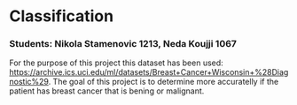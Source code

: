 # Classification

### Students: Nikola Stamenovic 1213, Neda Koujji 1067

For the purpose of this project this dataset has been used: https://archive.ics.uci.edu/ml/datasets/Breast+Cancer+Wisconsin+%28Diagnostic%29.
The goal of this project is to determine more accuratelly if the patient has breast cancer that is bening or malignant.
